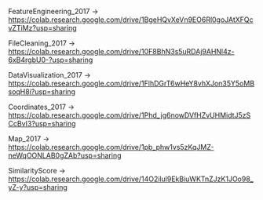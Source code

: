 FeatureEngineering_2017 -> https://colab.research.google.com/drive/1BgeHQvXeVn9EO6Rl0goJAtXFQcvZTiMz?usp=sharing

FileCleaning_2017 -> https://colab.research.google.com/drive/10F8BhN3s5uRDAj9AHNl4z-6xB4rgbU0-?usp=sharing

DataVisualization_2017 -> https://colab.research.google.com/drive/1FlhDGrT6wHeY8vhXJon35Y5oMBsoqH8i?usp=sharing

Coordinates_2017 -> https://colab.research.google.com/drive/1Phd_jg6nowDVfHZvUHMidtJ5zSCcBvI3?usp=sharing

Map_2017 -> https://colab.research.google.com/drive/1pb_phw1vs5zKqJMZ-neWqOONLAB0gZAb?usp=sharing

SimilarityScore -> https://colab.research.google.com/drive/14O2ilul9EkBiuWKTnZJzK1JOo98_yZ-y?usp=sharing
